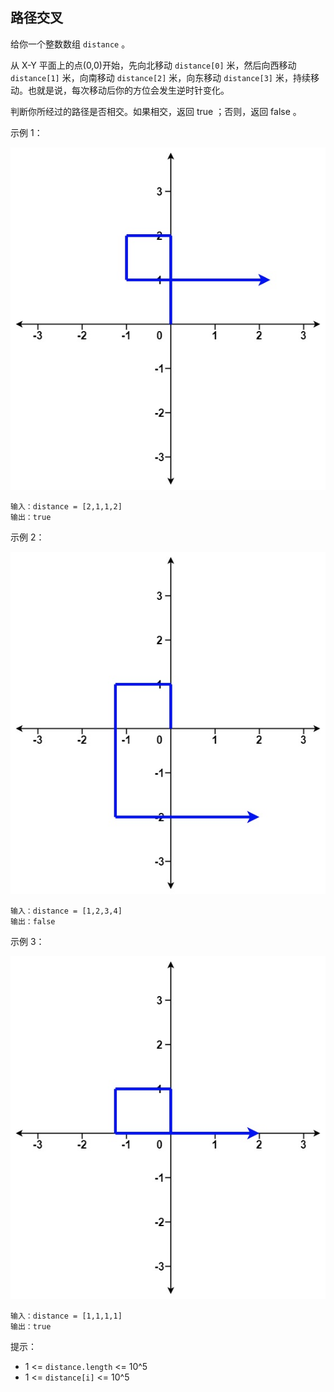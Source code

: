 ## 路径交叉

给你一个整数数组 `distance` 。

从 X-Y 平面上的点(0,0)开始，先向北移动 `distance[0]` 米，然后向西移动 `distance[1]` 米，向南移动 `distance[2]` 米，向东移动 `distance[3]` 米，持续移动。也就是说，每次移动后你的方位会发生逆时针变化。

判断你所经过的路径是否相交。如果相交，返回 true ；否则，返回 false 。

示例 1：

![](../images/335.self-crossing.png)
```
输入：distance = [2,1,1,2]
输出：true
```

示例 2：

![](../images/335.self-crossing_1.png)
```
输入：distance = [1,2,3,4]
输出：false
```

示例 3：

![](../images/335.self-crossing_2.png)
```
输入：distance = [1,1,1,1]
输出：true
```

提示：

* 1 <= `distance.length` <= 10^5
* 1 <= `distance[i]` <= 10^5
